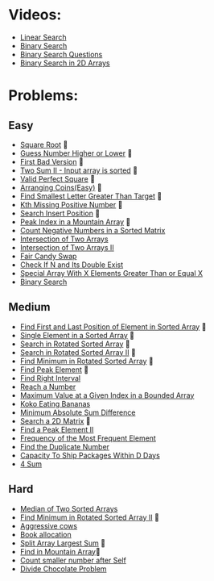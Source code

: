 # Videos:
- [Linear Search](https://youtu.be/_HRA37X8N_Q)
- [Binary Search](https://youtu.be/f6UU7V3szVw)
- [Binary Search Questions](https://youtu.be/W9QJ8HaRvJQ)
- [Binary Search in 2D Arrays](https://youtu.be/enI_KyGLYPo)

# Problems:

## Easy
- [Square Root](https://leetcode.com/problems/sqrtx/) 🏁
- [Guess Number Higher or Lower](https://leetcode.com/problems/guess-number-higher-or-lower/) 🏁
- [First Bad Version](https://leetcode.com/problems/first-bad-version/) 🏁
- [Two Sum II - Input array is sorted](https://leetcode.com/problems/two-sum-ii-input-array-is-sorted/) 🏁
- [Valid Perfect Square](https://leetcode.com/problems/valid-perfect-square/) 🏁
- [Arranging Coins(Easy)](https://leetcode.com/problems/arranging-coins/) 🏁 
- [Find Smallest Letter Greater Than Target](https://leetcode.com/problems/find-smallest-letter-greater-than-target/) 🏁
- [Kth Missing Positive Number](https://leetcode.com/problems/kth-missing-positive-number/) 🏁
- [Search Insert Position](https://leetcode.com/problems/search-insert-position/) 🏁
- [Peak Index in a Mountain Array](https://leetcode.com/problems/peak-index-in-a-mountain-array/) 🏁
- [Count Negative Numbers in a Sorted Matrix](https://leetcode.com/problems/count-negative-numbers-in-a-sorted-matrix/)
- [Intersection of Two Arrays](https://leetcode.com/problems/intersection-of-two-arrays/)
- [Intersection of Two Arrays II](https://leetcode.com/problems/intersection-of-two-arrays-ii/)
- [Fair Candy Swap](https://leetcode.com/problems/fair-candy-swap/)
- [Check If N and Its Double Exist](https://leetcode.com/problems/check-if-n-and-its-double-exist/)
- [Special Array With X Elements Greater Than or Equal X](https://leetcode.com/problems/special-array-with-x-elements-greater-than-or-equal-x/)
- [Binary Search](https://leetcode.com/problems/binary-search/)

## Medium
- [Find First and Last Position of Element in Sorted Array](https://leetcode.com/problems/find-first-and-last-position-of-element-in-sorted-array/) 🏁
- [Single Element in a Sorted Array](https://leetcode.com/problems/single-element-in-a-sorted-array/) 🏁
- [Search in Rotated Sorted Array](https://leetcode.com/problems/search-in-rotated-sorted-array/) 🏁
- [Search in Rotated Sorted Array II](https://leetcode.com/problems/search-in-rotated-sorted-array-ii/) 🏁
- [Find Minimum in Rotated Sorted Array](https://leetcode.com/problems/find-minimum-in-rotated-sorted-array/) 🏁
- [Find Peak Element](https://leetcode.com/problems/find-peak-element/) 🏁
- [Find Right Interval](https://leetcode.com/problems/find-right-interval/)
- [Reach a Number](https://leetcode.com/problems/reach-a-number/)
- [Maximum Value at a Given Index in a Bounded Array](https://leetcode.com/problems/maximum-value-at-a-given-index-in-a-bounded-array/)
- [Koko Eating Bananas](https://leetcode.com/problems/koko-eating-bananas/)
- [Minimum Absolute Sum Difference](https://leetcode.com/problems/minimum-absolute-sum-difference/)
- [Search a 2D Matrix](https://leetcode.com/problems/search-a-2d-matrix/) 🏁
- [Find a Peak Element II](https://leetcode.com/problems/find-a-peak-element-ii/)
- [Frequency of the Most Frequent Element](https://leetcode.com/problems/frequency-of-the-most-frequent-element/)
- [Find the Duplicate Number](https://leetcode.com/problems/find-the-duplicate-number/)
- [Capacity To Ship Packages Within D Days](https://leetcode.com/problems/capacity-to-ship-packages-within-d-days/)
- [4 Sum](https://leetcode.com/problems/4sum/)

## Hard
- [Median of Two Sorted Arrays](https://leetcode.com/problems/median-of-two-sorted-arrays/)
- [Find Minimum in Rotated Sorted Array II](https://leetcode.com/problems/find-minimum-in-rotated-sorted-array-ii/) 🏁
- [Aggressive cows](https://www.spoj.com/problems/AGGRCOW/) 
- [Book allocation](https://www.geeksforgeeks.org/allocate-minimum-number-pages/)
- [Split Array Largest Sum](https://leetcode.com/problems/split-array-largest-sum/) 🏁
- [Find in Mountain Array](https://leetcode.com/problems/find-in-mountain-array/)🏁
- [Count smaller number after Self](https://leetcode.com/problems/count-of-smaller-numbers-after-self/)
- [Divide Chocolate Problem](https://curiouschild.github.io/leetcode/2019/06/21/divide-chocolate.html)
